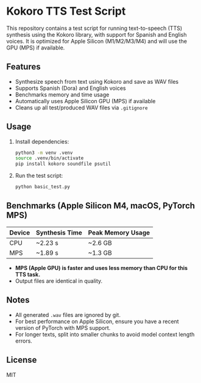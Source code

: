 # Kokoro TTS Test Script

This repository contains a test script for running text-to-speech (TTS) synthesis using the Kokoro library, with support for Spanish and English voices. It is optimized for Apple Silicon (M1/M2/M3/M4) and will use the GPU (MPS) if available.

## Features
- Synthesize speech from text using Kokoro and save as WAV files
- Supports Spanish (Dora) and English voices
- Benchmarks memory and time usage
- Automatically uses Apple Silicon GPU (MPS) if available
- Cleans up all test/produced WAV files via `.gitignore`

## Usage
1. Install dependencies:
   ```sh
   python3 -m venv .venv
   source .venv/bin/activate
   pip install kokoro soundfile psutil
   ```
2. Run the test script:
   ```sh
   python basic_test.py
   ```

## Benchmarks (Apple Silicon M4, macOS, PyTorch MPS)

| Device | Synthesis Time | Peak Memory Usage |
|--------|----------------|------------------|
| CPU    | ~2.23 s        | ~2.6 GB          |
| MPS    | ~1.89 s        | ~1.3 GB          |

- **MPS (Apple GPU) is faster and uses less memory than CPU for this TTS task.**
- Output files are identical in quality.

## Notes
- All generated `.wav` files are ignored by git.
- For best performance on Apple Silicon, ensure you have a recent version of PyTorch with MPS support.
- For longer texts, split into smaller chunks to avoid model context length errors.

## License
MIT
